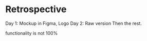 # Retrospective
Day 1: Mockup in Figma, Logo
Day 2: Raw version
Then the rest.

functionality is not 100%

